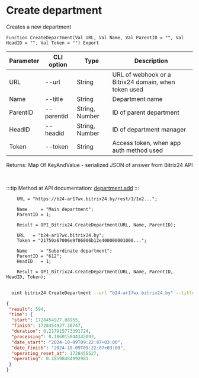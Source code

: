﻿---
sidebar_position: 1
---

# Create department
 Creates a new department



`Function CreateDepartment(Val URL, Val Name, Val ParentID = "", Val HeadID = "", Val Token = "") Export`

  | Parameter | CLI option | Type | Description |
  |-|-|-|-|
  | URL | --url | String | URL of webhook or a Bitrix24 domain, when token used |
  | Name | --title | String | Department name |
  | ParentID | --parentid | String, Number | ID of parent department |
  | HeadID | --headid | String, Number | ID of department manager |
  | Token | --token | String | Access token, when app auth method used |

  
  Returns:  Map Of KeyAndValue - serialized JSON of answer from Bitrix24 API

<br/>

:::tip
Method at API documentation: [department.add](https://dev.1c-bitrix.ru/rest_help/departments/department_add.php)
:::
<br/>


```bsl title="Code example"
    URL = "https://b24-ar17wx.bitrix24.by/rest/1/1o2...";

    Name     = "Main department";
    ParentID = 1;

    Result = OPI_Bitrix24.CreateDepartment(URL, Name, ParentID);

    URL   = "b24-ar17wx.bitrix24.by";
    Token = "21750a67006e9f06006b12e400000001000...";

    Name     = "Subordinate department";
    ParentID = "612";
    HeadID   = 1;

    Result = OPI_Bitrix24.CreateDepartment(URL, Name, ParentID, HeadID, Token);
```



```sh title="CLI command example"
    
  oint bitrix24 CreateDepartment --url "b24-ar17wx.bitrix24.by" --title "Subordinate department" --parentid "68" --headid "1" --token "fe3fa966006e9f06006b12e400000001000..."

```

```json title="Result"
{
 "result": 594,
 "time": {
  "start": 1728454927.08955,
  "finish": 1728454927.30747,
  "duration": 0.217915773391724,
  "processing": 0.186015844345093,
  "date_start": "2024-10-09T09:22:07+03:00",
  "date_finish": "2024-10-09T09:22:07+03:00",
  "operating_reset_at": 1728455527,
  "operating": 0.18598484992981
 }
}
```
